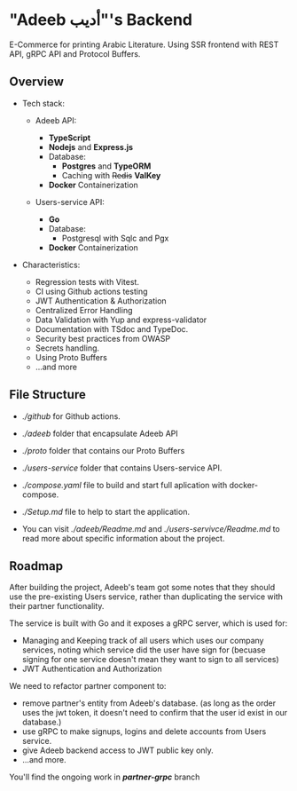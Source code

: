 # "Adeeb أديب"'s Backend
E-Commerce for printing Arabic Literature. Using SSR frontend with REST API, gRPC API and Protocol Buffers.

## Overview
- Tech stack:
    - Adeeb API:
        - **TypeScript** 
        - **Nodejs** and **Express.js** 
        - Database:
            - **Postgres** and **TypeORM**
            - Caching with ~~Redis~~ **ValKey**
        - **Docker** Containerization

    - Users-service API:
        - **Go**
        - Database:
            - Postgresql with Sqlc and Pgx
        - **Docker** Containerization

- Characteristics:
  - Regression tests with Vitest.
  - CI using Github actions testing
  - JWT Authentication & Authorization
  - Centralized Error Handling
  - Data Validation with Yup and express-validator
  - Documentation with TSdoc and TypeDoc.
  - Security best practices from OWASP
  - Secrets handling.
  - Using Proto Buffers
  - …and more

## File Structure

- _./github_ for Github actions.

- _./adeeb_ folder that encapsulate Adeeb API

- _./proto_ folder that contains our Proto Buffers

- _./users-service_ folder that contains Users-service API.

- _./compose.yaml_ file to build and start full aplication with docker-compose.

- _./Setup.md_ file to help to start the application.

- You can visit _./adeeb/Readme.md_ and _./users-servivce/Readme.md_ to read more about specific information about the project.


## Roadmap

After building the project, Adeeb's team got some notes that they should use the pre-existing Users service, rather than duplicating the service with their partner functionality.

The service is built with Go and it exposes a gRPC server, which is used for:
- Managing and Keeping track of all users which uses our company services, noting which service did the user have sign for (becuase signing for one service doesn't mean they want to sign to all services)
- JWT Authentication and Authorization

We need to refactor partner component to:
- remove partner's entity from Adeeb's database. (as long as the order uses the jwt token, it doesn't need to confirm that the user id exist in our database.)
- use gRPC to make signups, logins and delete accounts from Users service.
- give Adeeb backend access to JWT public key only.
- ...and more.

You'll find the ongoing work in ***partner-grpc*** branch